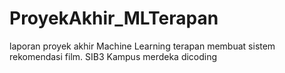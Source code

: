 # ProyekAkhir_MLTerapan
laporan proyek akhir Machine Learning terapan membuat sistem rekomendasi film. SIB3 Kampus merdeka dicoding
